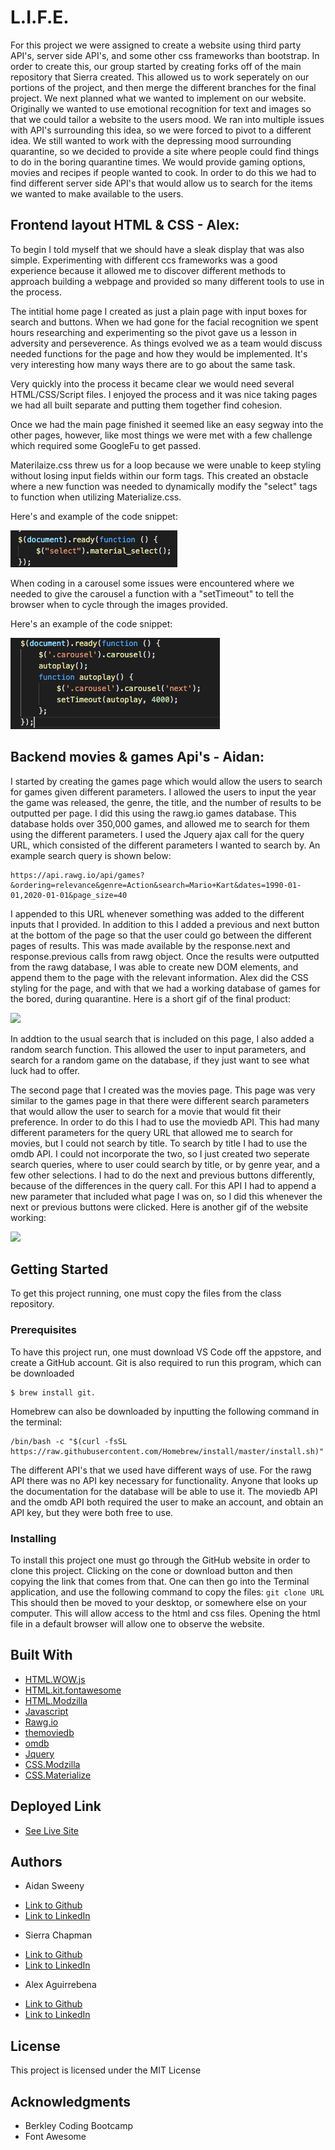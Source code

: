 # L.I.F.E.
For this project we were assigned to create a website using third party API's, server side API's, and some other css frameworks than bootstrap. In order to create this, our group started by creating forks off of the main repository that Sierra created. This allowed us to work seperately on our portions of the project, and then merge the different branches for the final project. We next planned what we wanted to implement on our website. Originally we wanted to  use emotional recognition for text and images so that we could tailor a website to the users mood. We ran into multiple issues with API's surrounding this idea, so we were forced to pivot to a different idea. We still wanted to work with the depressing mood surrounding quarantine, so we decided to provide a site where people could find things to do in the boring quarantine times. We would provide gaming options, movies and recipes if people wanted to cook. In order to do this we had to find different server side API's that would allow us to search for the items we wanted to make available to the users.

## Frontend layout HTML & CSS - Alex:

To begin I told myself that we should have a sleak display that was also simple. Experimenting with different ccs frameworks was a good experience because it allowed me to discover different methods to approach building a webpage and provided so many different tools to use in the process.

The intitial home page I created as just a plain page with input boxes for search and buttons. When we had gone for the facial recognition we spent hours researching and experimenting so the pivot gave us a lesson in adversity and perseverence. As things evolved we as a team would discuss needed functions for the page and how they would be implemented. It's very interesting how many ways there are to go about the same task. 

Very quickly into the process it became clear we would need several HTML/CSS/Script files. I enjoyed the process and it was nice taking pages we had all built separate and putting them together find cohesion. 

Once we had the main page finished it seemed like an easy segway into the other pages, however, like most things we were met with a few challenge which required some GoogleFu to get passed.

Materilaize.css threw us for a loop because we were unable to keep styling without losing input fields within our form tags. This created an obstacle where a new function was needed to dynamically modify the "select" tags to function when utilizing Materialize.css. 

Here's and example of the code snippet:

![](Readme%20Images/Codesnippet.png)

When coding in a carousel some issues were encountered where we needed to give the carousel a function with a "setTimeout" to tell the browser when to cycle through the images provided.

Here's an example of the code snippet:

![](Readme%20Images/Carouselsnippet.png)



## Backend movies & games Api's - Aidan:

I started by creating the games page which would allow the users to search for games given different parameters. I allowed the users to input the year the game was released, the genre, the title, and the number of results to be outputted per page. I did this using the rawg.io games database. This database holds over 350,000 games, and allowed me to search for them using the different parameters. I used the Jquery ajax call for the query URL, which consisted of the different parameters I wanted to search by. An example search query is shown below:
```
https://api.rawg.io/api/games?&ordering=relevance&genre=Action&search=Mario+Kart&dates=1990-01-01,2020-01-01&page_size=40
```
I appended to this URL whenever something was added to the different inputs that I provided. In addition to this I added a previous and next button at the bottom of the page so that the user could go between the different pages of results. This was made available by the response.next and response.previous calls from rawg object. Once the results were outputted from the rawg database, I was able to create new DOM elements, and append them to the page with the relevant information. Alex did the CSS styling for the page, and with that we had a working database of games for the bored, during quarantine. Here is a short gif of the final product:

![](Readme%20Images/games.gif)

In addtion to the usual search that is included on this page, I also added a random search function. This allowed the user to input parameters, and search for a random game on the database, if they just want to see what luck had to offer. 

The second page that I created was the movies page. This page was very similar to the games page in that there were different search parameters that would allow the user to search for a movie that would fit their preference. In order to do this I had to use the moviedb API. This had many different parameters for the query URL that allowed me to search for movies, but I could not search by title. To search by title I had to use the omdb API. I could not incorporate the two, so I just created two seperate search queries, where to user could search by title, or by genre year, and a few other selections. I had to do the next and previous buttons differently, because of the differences in the query call. For this API I had to append a new parameter that included what page I was on, so I did this whenever the next or previous buttons were clicked. Here is another gif of the website working:

![](movies.gif)


## Getting Started

To get this project running, one must copy the files from the class repository.

### Prerequisites

To have this project run, one must download VS Code off the appstore, and create a GitHub account. Git is also required to run this program, which can be downloaded 

```
$ brew install git. 
```
Homebrew can also be downloaded by inputting the following command in the terminal:
```
/bin/bash -c "$(curl -fsSL https://raw.githubusercontent.com/Homebrew/install/master/install.sh)"
```
The different API's that we used have different ways of use. For the rawg API there was no API key necessary for functionality. Anyone that looks up the documentation for the database will be able to use it. The moviedb API and the omdb API both required the user to make an account, and obtain an API key, but they were both free to use. 

### Installing

To install this project one must go through the GitHub website in order to clone this project. Clicking on the cone or download button and then copying the link that comes from that. One can then go into the Terminal application, and use the following command to copy the files:
`
git clone URL
`
This should then be moved to your desktop, or somewhere else on your computer. This will allow access to the html and css files. Opening the html file in a default browser will allow one to observe the website.

## Built With
* [HTML.WOW.js](https://wowjs.uk/docs)
* [HTML.kit.fontawesome](https://fontawesome.com/)
* [HTML.Modzilla](https://developer.mozilla.org/en-US/docs/Web/HTML)
* [Javascript](https://developer.mozilla.org/en-US/docs/Web/JavaScript)
* [Rawg.io](https://api.rawg.io/docs/#operation/games_list)
* [themoviedb](https://developers.themoviedb.org/3/discover/movie-discover)
* [omdb](http://www.omdbapi.com/)
* [Jquery](https://jquery.com/)
* [CSS.Modzilla](https://developer.mozilla.org/en-US/docs/Web/CSS)
* [CSS.Materialize](https://materializecss.com/)

## Deployed Link

* [See Live Site](https://aidansweeny.github.io/work-day-scheduler/)

## Authors

* Aidan Sweeny

- [Link to Github](https://github.com/AidanSweeny)
- [Link to LinkedIn](https://www.linkedin.com/in/aidan-sweeny-81075030/)

* Sierra Chapman

- [Link to Github](https://github.com/SierraChapman/)
- [Link to LinkedIn]()

* Alex Aguirrebena

- [Link to Github](https://github.com/Anotherarod/)
- [Link to LinkedIn]()

## License

This project is licensed under the MIT License 

## Acknowledgments

* Berkley Coding Bootcamp
* Font Awesome


